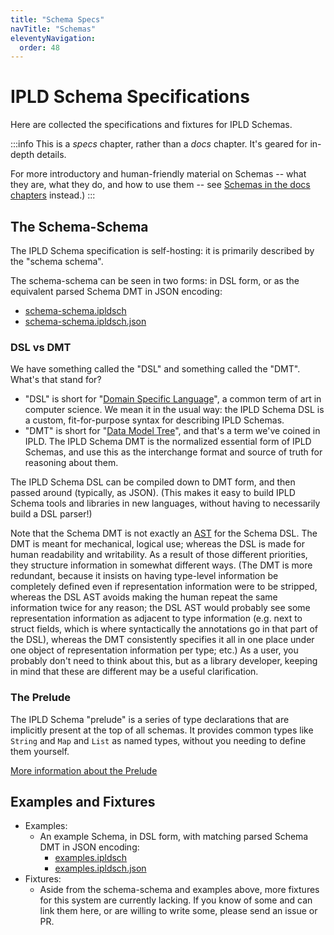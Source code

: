 ```yaml
---
title: "Schema Specs"
navTitle: "Schemas"
eleventyNavigation:
  order: 48
---
```


IPLD Schema Specifications
==========================

Here are collected the specifications and fixtures for IPLD Schemas.

:::info
This is a _specs_ chapter, rather than a _docs_ chapter.  It's geared for in-depth details.

For more introductory and human-friendly material on Schemas -- what they are, what they do, and how to use them -- see [Schemas in the docs chapters](/docs/schemas/) instead.)
:::

The Schema-Schema
-----------------

The IPLD Schema specification is self-hosting: it is primarily described by the "schema schema".

The schema-schema can be seen in two forms: in DSL form, or as the equivalent parsed Schema DMT in JSON encoding:

- [schema-schema.ipldsch](./schema-schema.ipldsch)
- [schema-schema.ipldsch.json](./schema-schema.ipldsch.json)

### DSL vs DMT

We have something called the "DSL" and something called the "DMT".  What's that stand for?

- "DSL" is short for "[Domain Specific Language](https://en.wikipedia.org/wiki/Domain-specific_language)", a common term of art in computer science.
  We mean it in the usual way: the IPLD Schema DSL is a custom, fit-for-purpose syntax for describing IPLD Schemas.
- "DMT" is short for "[Data Model Tree](/glossary/#dmt)", and that's a term we've coined in IPLD.
  The IPLD Schema DMT is the normalized essential form of IPLD Schemas, and use this as the interchange format and source of truth for reasoning about them.

The IPLD Schema DSL can be compiled down to DMT form, and then passed around (typically, as JSON).
(This makes it easy to build IPLD Schema tools and libraries in new languages, without having to necessarily build a DSL parser!)

Note that the Schema DMT is not exactly an [AST](https://en.wikipedia.org/wiki/Abstract_syntax_tree) for the Schema DSL.
The DMT is meant for mechanical, logical use; whereas the DSL is made for human readability and writability.
As a result of those different priorities, they structure information in somewhat different ways.
(The DMT is more redundant, because it insists on having type-level information be completely defined even if representation information were to be stripped,
whereas the DSL AST avoids making the human repeat the same information twice for any reason;
the DSL AST would probably see some representation information as adjacent to type information (e.g. next to struct fields, which is where syntactically the annotations go in that part of the DSL),
whereas the DMT consistently specifies it all in one place under one object of representation information per type;
etc.)
As a user, you probably don't need to think about this, but as a library developer, keeping in mind that these are different may be a useful clarification.

### The Prelude

The IPLD Schema "prelude" is a series of type declarations that are implicitly present at the top of all schemas.
It provides common types like `String` and `Map` and `List` as named types, without you needing to define them yourself.

[More information about the Prelude](./prelude/)


Examples and Fixtures
---------------------

- Examples:
	- An example Schema, in DSL form, with matching parsed Schema DMT in JSON encoding:
		- [examples.ipldsch](./examples.ipldsch)
		- [examples.ipldsch.json](./examples.ipldsch.json)
- Fixtures:
	- Aside from the schema-schema and examples above, more fixtures for this system are currently lacking.  If you know of some and can link them here, or are willing to write some, please send an issue or PR.
